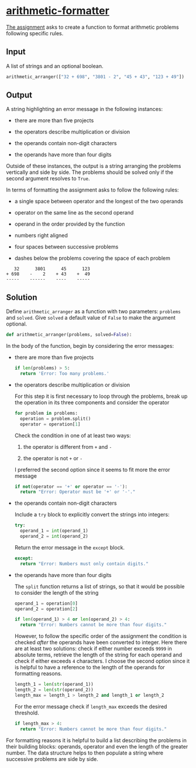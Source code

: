 # [arithmetic-formatter](https://replit.com/@borntofrappe/boilerplate-arithmetic-formatter)

[The assignment](https://www.freecodecamp.org/learn/scientific-computing-with-python/scientific-computing-with-python-projects/arithmetic-formatter) asks to create a function to format arithmetic problems following specific rules.

## Input

A list of strings and an optional boolean.

```py
arithmetic_arranger(["32 + 698", "3801 - 2", "45 + 43", "123 + 49"])
```

## Output

A string highlighting an error message in the following instances:

- there are more than five projects

- the operators describe multiplication or division

- the operands contain non-digit characters

- the operands have more than four digits

Outside of these instances, the output is a string arranging the problems vertically and side by side. The problems should be solved only if the second argument resolves to `True`.

In terms of formatting the assignment asks to follow the following rules:

- a single space between operator and the longest of the two operands

- operator on the same line as the second operand

- operand in the order provided by the function

- numbers right aligned

- four spaces between successive problems

- dashes below the problems covering the space of each problem

```text
   32      3801      45      123
+ 698    -    2    + 43    +  49
-----    ------    ----    -----
```

## Solution

Define `arithmetic_arranger` as a function with two parameters: `problems` and `solved`. Give `solved` a default value of `False` to make the argument optional.

```py
def arithmetic_arranger(problems, solved=False):
```

In the body of the function, begin by considering the error messages:

- there are more than five projects

  ```py
  if len(problems) > 5:
    return 'Error: Too many problems.'
  ```

- the operators describe multiplication or division

  For this step it is first necessary to loop through the problems, break up the operation in its three components and consider the operator

  ```py
  for problem in problems:
    operation = problem.split()
    operator = operation[1]
  ```

  Check the condition in one of at least two ways:

  1. the operator is different from `+` and `-`

  2. the operator is not `+` or `-`

  I preferred the second option since it seems to fit more the error message

  ```py
  if not(operator == '+' or operator == '-'):
    return "Error: Operator must be '+' or '-'."
  ```

- the operands contain non-digit characters

  Include a `try` block to explicitly convert the strings into integers:

  ```py
  try:
    operand_1 = int(operand_1)
    operand_2 = int(operand_2)
  ```

  Return the error message in the `except` block.

  ```py
  except:
    return "Error: Numbers must only contain digits."
  ```

- the operands have more than four digits

  The `split` function returns a list of strings, so that it would be possible to consider the length of the string

  ```py
  operand_1 = operation[0]
  operand_2 = operation[2]

  if len(operand_1) > 4 or len(operand_2) > 4:
    return "Error: Numbers cannot be more than four digits."
  ```

  However, to follow the specific order of the assignment the condition is checked _after_ the operands have been converted to integer. Here there are at least two solutions: check if either number exceeds `9999` in absolute terms, retrieve the length of the string for each operand and check if either exceeds `4` characters. I choose the second option since it is helpful to have a reference to the length of the operands for formatting reasons.

  ```py
  length_1 = len(str(operand_1))
  length_2 = len(str(operand_2))
  length_max = length_1 > length_2 and length_1 or length_2
  ```

  For the error message check if `length_max` exceeds the desired threshold.

  ```py
  if length_max > 4:
    return "Error: Numbers cannot be more than four digits."
  ```

For formatting reasons it is helpful to build a list describing the problems in their building blocks: operands, operator and even the length of the greater number. The data structure helps to then populate a string where successive problems are side by side.
